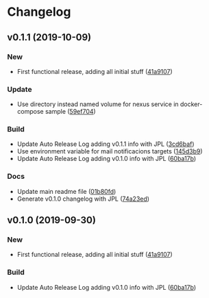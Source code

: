 # Changelog

## v0.1.1 (2019-10-09)

### New

* First functional release, adding all initial stuff ([41a9107](https://github.com/teecke/gp-nexus/commit/41a9107))

### Update

* Use directory instead named volume for nexus service in docker-compose sample ([59ef704](https://github.com/teecke/gp-nexus/commit/59ef704))

### Build

* Update Auto Release Log adding v0.1.1 info with JPL ([3cd6baf](https://github.com/teecke/gp-nexus/commit/3cd6baf))
* Use environment variable for mail notificacions targets ([145d3b9](https://github.com/teecke/gp-nexus/commit/145d3b9))
* Update Auto Release Log adding v0.1.0 info with JPL ([60ba17b](https://github.com/teecke/gp-nexus/commit/60ba17b))

### Docs

* Update main readme file ([01b80fd](https://github.com/teecke/gp-nexus/commit/01b80fd))
* Generate v0.1.0 changelog with JPL ([74a23ed](https://github.com/teecke/gp-nexus/commit/74a23ed))

## v0.1.0 (2019-09-30)

### New

* First functional release, adding all initial stuff ([41a9107](https://github.com/teecke/gp-nexus/commit/41a9107))

### Build

* Update Auto Release Log adding v0.1.0 info with JPL ([60ba17b](https://github.com/teecke/gp-nexus/commit/60ba17b))

